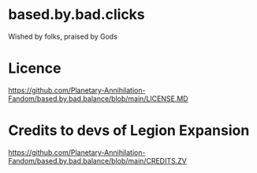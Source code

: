 # based.by.bad.clicks
Wished by folks, praised by Gods

# Licence
https://github.com/Planetary-Annihilation-Fandom/based.by.bad.balance/blob/main/LICENSE.MD

# Credits to devs of Legion Expansion
https://github.com/Planetary-Annihilation-Fandom/based.by.bad.balance/blob/main/CREDITS.ZV

